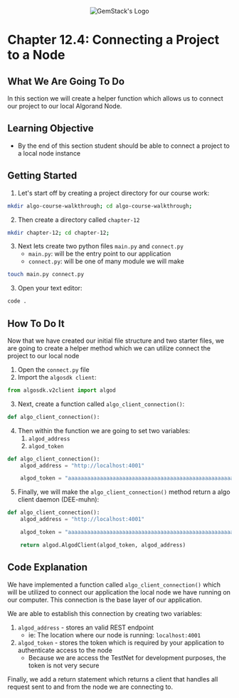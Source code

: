 <p align="center">
  <img
  src="https://camo.githubusercontent.com/e4ac909b3da508a9e5f8f5276359dd0d8a484a30dc58daf2b29755d87aa09b57/68747470733a2f2f67656d737461636b2e696f2f7374617469632f31626135356364376237663639393165633965646262386331343332323533342f30656261302f6c6f676f5f7072696d6172795f737461636b65642e61766966"
  alt="GemStack's Logo"
  />
</p>

# Chapter 12.4: Connecting a Project to a Node

## What We Are Going To Do
In this section we will create a helper function which allows us to connect our project to our local Algorand Node.

## Learning Objective
* By the end of this section student should be able to connect a project to a local node instance

## Getting Started

1. Let's start off by creating a project directory for our course work:
```sh
mkdir algo-course-walkthrough; cd algo-course-walkthrough;
```
2. Then create a directory called `chapter-12`
```sh
mkdir chapter-12; cd chapter-12;
```
3. Next lets create two python files `main.py` and `connect.py`
   * `main.py`: will be the entry point to our application
   * `connect.py`: will be one of many module we will make
```sh
touch main.py connect.py
```
3. Open your text editor:
```sh
code .
```

## How To Do It
Now that we have created our initial file structure and two starter files, we are going to create a helper method which we can utilize connect the project to our local node

1. Open the `connect.py` file
2. Import the `algosdk client`:
```python
from algosdk.v2client import algod
```
3. Next, create a function called `algo_client_connection()`:
```python
def algo_client_connection():
```
4. Then within the function we are going to set two variables:
   1. `algod_address`
   2. `algod_token`
```python
def algo_client_connection():
    algod_address = "http://localhost:4001"

    algod_token = "aaaaaaaaaaaaaaaaaaaaaaaaaaaaaaaaaaaaaaaaaaaaaaaaaaaaaaaaaaaaaaaa"
```
5. Finally, we will make the `algo_client_connection()` method return a algo client daemon (DEE-muhn):
```python
def algo_client_connection():
    algod_address = "http://localhost:4001"

    algod_token = "aaaaaaaaaaaaaaaaaaaaaaaaaaaaaaaaaaaaaaaaaaaaaaaaaaaaaaaaaaaaaaaa"

    return algod.AlgodClient(algod_token, algod_address)
```

## Code Explanation
We have implemented a function called `algo_client_connection()` which will be utilized to connect our application the local node we have running on our computer. This connection is the base layer of our application.

We are able to establish this connection by creating two variables:
1. `algod_address` - stores an valid REST endpoint
   * ie: The location where our node is running: `localhost:4001`
2. `algod_token` - stores the token which is required by your application to authenticate access to the node
   * Because we are access the TestNet for development purposes, the token is not very secure

Finally, we add a return statement which returns a client that handles all request sent to and from the node we are connecting to.